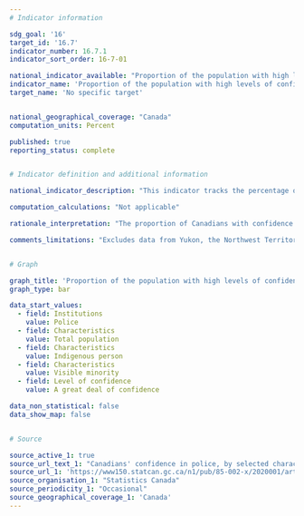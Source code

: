 ```yaml
---
# Indicator information

sdg_goal: '16'
target_id: '16.7'
indicator_number: 16.7.1
indicator_sort_order: 16-7-01

national_indicator_available: "Proportion of the population with high levels of confidence in selected institutions"
indicator_name: 'Proportion of the population with high levels of confidence in selected institutions'
target_name: 'No specific target'


national_geographical_coverage: "Canada"
computation_units: Percent

published: true
reporting_status: complete


# Indicator definition and additional information

national_indicator_description: "This indicator tracks the percentage of the population with high levels of confidence in selected institutions"

computation_calculations: "Not applicable"

rationale_interpretation: "The proportion of Canadians with confidence in public institutions could be interpreted as a measure of the quality of services provided."

comments_limitations: "Excludes data from Yukon, the Northwest Territories and Nunavut."


# Graph

graph_title: 'Proportion of the population with high levels of confidence in selected institutions'
graph_type: bar

data_start_values:
  - field: Institutions
    value: Police
  - field: Characteristics
    value: Total population
  - field: Characteristics
    value: Indigenous person
  - field: Characteristics
    value: Visible minority
  - field: Level of confidence
    value: A great deal of confidence

data_non_statistical: false
data_show_map: false


# Source

source_active_1: true
source_url_text_1: "Canadians' confidence in police, by selected characteristics, provinces, 2019"
source_url_1: 'https://www150.statcan.gc.ca/n1/pub/85-002-x/2020001/article/00014/tbl/tbl01-eng.htm'
source_organisation_1: "Statistics Canada"
source_periodicity_1: "Occasional"
source_geographical_coverage_1: 'Canada'
---
```

